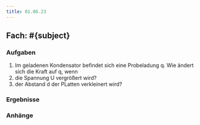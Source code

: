 ```yaml
---
title: 01.06.23
---
```

## Fach: #{subject}

### Aufgaben

1. Im geladenen Kondensator befindet sich eine Probeladung q. Wie ändert sich die Kraft auf q, wenn
 1. die Spannung U vergrößert wird?
 2. der Abstand d der PLatten verkleinert wird?

### Ergebnisse

### Anhänge
